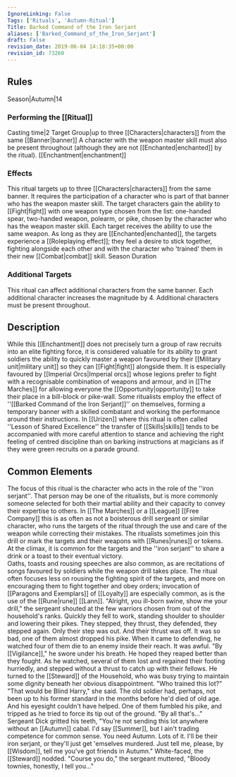 ```yaml
---
IgnoreLinking: False
Tags: ['Rituals', 'Autumn-Ritual']
Title: Barked Command of the Iron Serjant
aliases: ['Barked_Command_of_the_Iron_Serjant']
draft: False
revision_date: 2019-06-04 14:18:35+00:00
revision_id: 73260
---
```


## Rules
Season|Autumn|14
### Performing the [[Ritual]]
Casting time|2 Target Group|up to three [[Characters|characters]] from the same [[Banner|banner]] A character with the weapon master skill must also be present throughout (although they are not [[Enchanted|enchanted]] by the ritual).
[[Enchantment|enchantment]]
### Effects
This ritual targets up to three [[Characters|characters]] from the same banner. It requires the participation of a character who is part of that banner who has the weapon master skill. The target characters gain the ability to [[Fight|fight]] with one weapon type chosen from the list: one-handed spear, two-handed weapon, polearm, or pike, chosen by the character who has the weapon master skill. Each target receives the ability to use the same weapon.
As long as they are [[Enchanted|enchanted]], the targets experience a [[Roleplaying effect]]; they feel a desire to stick together, fighting alongside each other and with the character who 'trained' them in their new [[Combat|combat]] skill.
Season Duration
### Additional Targets
This ritual can affect additional characters from the same banner. Each additional character increases the magnitude by 4. Additional characters must be present throughout.
## Description
While this [[Enchantment]] does not precisely turn a group of raw recruits into an elite fighting force, it is considered valuable for its ability to grant soldiers the ability to quickly master a weapon favoured by their [[Military unit|military unit]] so they can [[Fight|fight]] alongside them. It is especially favoured by [[Imperial Orcs|Imperial orcs]] whose legions prefer to fight with a recognisable combination of weapons and armour, and in [[The Marches]] for allowing everyone the [[Opportunity|opportunity]] to take their place in a bill-block or pike-wall.
Some ritualists employ the effect of ''[[Barked Command of the Iron Serjant]]'' on themselves, forming a temporary banner with a skilled combatant and working the performance around their instructions. In [[Urizen]] where this ritual is often called ''Lesson of Shared Excellence'' the transfer of [[Skills|skills]] tends to be accompanied with more careful attention to stance and achieving the right feeling of centred discipline than on barking instructions at magicians as if they were green recruits on a parade ground.
## Common Elements
The focus of this ritual is the character who acts in the role of the ''iron serjant''. That person may be one of the ritualists, but is more commonly someone selected for both their martial ability and their capacity to convey their expertise to others. In [[The Marches]] or a [[League]] [[Free Company]] this is as often as not a boisterous drill sergeant or similar character, who runs the targets of the ritual through the use and care of the weapon while correcting their mistakes. The ritualists sometimes join this drill or mark the targets and their weapons with [[Runes|runes]] or tokens. At the climax, it is common for the targets and the ''iron serjant'' to share a drink or a toast to their eventual victory.  
Oaths, toasts and rousing speeches are also common, as are recitations of songs favoured by soldiers while the weapon drill takes place. The ritual often focuses less on rousing the fighting spirit of the targets, and more on encouraging them to fight together and obey orders; invocation of [[Paragons and Exemplars]] of [[Loyalty]] are especially common, as is the use of the [[Rune|rune]] [[Lann]].
"Alright, you ill-born swine, show me your drill," the sergeant shouted at the few warriors chosen from out of the household's ranks. Quickly they fell to work, standing shoulder to shoulder and lowering their pikes. They stepped, they thrust, they defended, they stepped again.
Only their step was out. And their thrust was off. It was so bad, one of them almost dropped his pike. When it came to defending, he watched four of them die to an enemy inside their reach. It was awful.
"By [[Vigilance]]," he swore under his breath. He hoped they reaped better than they fought. As he watched, several of them lost and regained their footing hurriedly, and stepped without a thrust to catch up with their fellows. He turned to the [[Steward]] of the Household, who was busy trying to maintain some dignity beneath her obvious disappointment. "Who trained this lot?"
"That would be Blind Harry," she said. The old soldier had, perhaps, not been up to his former standard in the months before he'd died of old age. And his eyesight couldn't have helped.
One of them fumbled his pike, and tripped as he tried to force its tip out of the ground.
"By all that's..." Sergeant Dick gritted his teeth, "You're not sending this lot anywhere without an [[Autumn]] cabal. I'd say [[Summer]], but I ain't trading competence for common sense. You need Autumn. Lots of it. I'll be their iron serjant, or they'll just get 'emselves murdered. Just tell me, please, by [[Wisdom]], tell me you've got friends in Autumn." White-faced, the [[Steward]] nodded. "Course you do," the sergeant muttered, "Bloody townies, honestly, I tell you..."